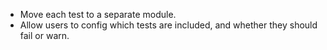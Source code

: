 * Move each test to a separate module.
* Allow users to config which tests are included, and whether they should fail or warn.